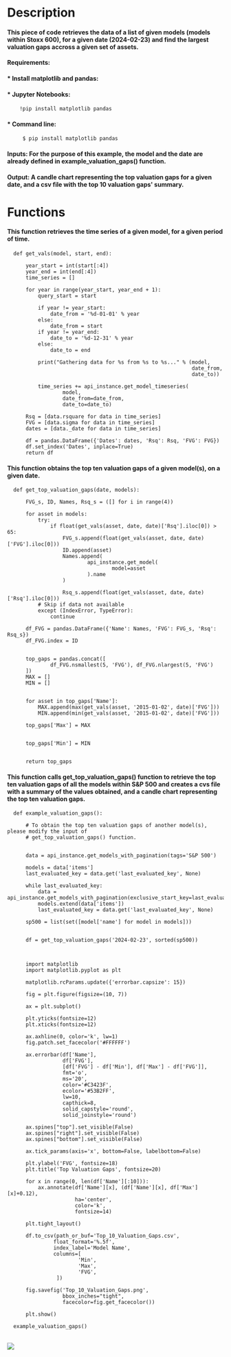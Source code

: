 # Description

#### This piece of code retrieves the data of a list of given models (models within Stoxx 600), for a given date (2024-02-23) and find the largest valuation gaps accross a given set of assets. 

#### **Requirements:** 

#### * Install matplotlib and pandas:

####     * Jupyter Notebooks:
      
        !pip install matplotlib pandas
        
####     * Command line:
        
         $ pip install matplotlib pandas

#### **Inputs:** For the purpose of this example, the model and the date are already defined in example_valuation_gaps() function. 
               
#### **Output:** A candle chart representing the top valuation gaps for a given date, and a csv file with the top 10 valuation gaps' summary. 
               

#                                                 Functions

#### This function retrieves the time series of a given model, for a given period of time. 

      def get_vals(model, start, end):
          
          year_start = int(start[:4])
          year_end = int(end[:4])
          time_series = []
          
          for year in range(year_start, year_end + 1):
              query_start = start
              
              if year != year_start:
                  date_from = '%d-01-01' % year
              else:
                  date_from = start
              if year != year_end:
                  date_to = '%d-12-31' % year
              else:
                  date_to = end
                  
              print("Gathering data for %s from %s to %s..." % (model,
                                                                date_from,
                                                                date_to))
              
              time_series += api_instance.get_model_timeseries(
                      model,
                      date_from=date_from,
                      date_to=date_to)
              
          Rsq = [data.rsquare for data in time_series]
          FVG = [data.sigma for data in time_series]
          dates = [data._date for data in time_series]
          
          df = pandas.DataFrame({'Dates': dates, 'Rsq': Rsq, 'FVG': FVG})
          df.set_index('Dates', inplace=True)
          return df

#### This function obtains the top ten valuation gaps of a given model(s), on a given date. 

      def get_top_valuation_gaps(date, models):
          
          FVG_s, ID, Names, Rsq_s = ([] for i in range(4))
          
          for asset in models:
              try:
                  if float(get_vals(asset, date, date)['Rsq'].iloc[0]) > 65:
                      FVG_s.append(float(get_vals(asset, date, date)['FVG'].iloc[0]))
                      ID.append(asset)
                      Names.append(
                              api_instance.get_model(
                                      model=asset
                              ).name
                      )
                              
                      Rsq_s.append(float(get_vals(asset, date, date)['Rsq'].iloc[0]))
              # Skip if data not available
              except (IndexError, TypeError):
                  continue
          
          df_FVG = pandas.DataFrame({'Name': Names, 'FVG': FVG_s, 'Rsq': Rsq_s})
          df_FVG.index = ID
          
         
          top_gaps = pandas.concat([
                  df_FVG.nsmallest(5, 'FVG'), df_FVG.nlargest(5, 'FVG')
          ])
          MAX = []
          MIN = []
          
      
          for asset in top_gaps['Name']:
              MAX.append(max(get_vals(asset, '2015-01-02', date)['FVG']))
              MIN.append(min(get_vals(asset, '2015-01-02', date)['FVG']))
              
          top_gaps['Max'] = MAX
          
      
          top_gaps['Min'] = MIN
          
          
          return top_gaps


#### This function calls get_top_valuation_gaps() function to retrieve the top ten valuation gaps of all the models within S&P 500 and creates a cvs file with a summary of the values obtained, and a candle chart representing the top ten valuation gaps. 


      def example_valuation_gaps():
          
          # To obtain the top ten valuation gaps of another model(s), please modify the input of 
          # get_top_valuation_gaps() function. 
          
      
          data = api_instance.get_models_with_pagination(tags='S&P 500')
      
          models = data['items']
          last_evaluated_key = data.get('last_evaluated_key', None)
      
          while last_evaluated_key:
              data = api_instance.get_models_with_pagination(exclusive_start_key=last_evaluated_key)
              models.extend(data['items'])
              last_evaluated_key = data.get('last_evaluated_key', None)
      
          sp500 = list(set([model['name'] for model in models]))
      
          
          df = get_top_valuation_gaps('2024-02-23', sorted(sp500))
          
        
          
          import matplotlib
          import matplotlib.pyplot as plt
          
          matplotlib.rcParams.update({'errorbar.capsize': 15})
          
          fig = plt.figure(figsize=(10, 7))
          
          ax = plt.subplot()
          
          plt.yticks(fontsize=12)
          plt.xticks(fontsize=12)
          
          ax.axhline(0, color='k', lw=1)
          fig.patch.set_facecolor('#FFFFFF')
          
          ax.errorbar(df['Name'], 
                      df['FVG'],
                      [df['FVG'] - df['Min'], df['Max'] - df['FVG']],
                      fmt='o',
                      ms='20',
                      color='#C3423F',
                      ecolor='#53B2FF',
                      lw=10, 
                      capthick=8,
                      solid_capstyle='round',
                      solid_joinstyle='round')
          
          ax.spines["top"].set_visible(False)
          ax.spines["right"].set_visible(False)
          ax.spines["bottom"].set_visible(False)
          
          ax.tick_params(axis='x', bottom=False, labelbottom=False)
          
          plt.ylabel('FVG', fontsize=18)
          plt.title('Top Valuation Gaps', fontsize=20)
          
          for x in range(0, len(df['Name'][:10])):
              ax.annotate(df['Name'][x], (df['Name'][x], df['Max'][x]+0.12),
                          ha='center',
                          color='k',
                          fontsize=14)
              
          plt.tight_layout()
          
          df.to_csv(path_or_buf='Top_10_Valuation_Gaps.csv',
                   float_format='%.5f',
                   index_label='Model Name',
                   columns=[
                           'Min',
                           'Max',
                           'FVG',
                    ])
          
          fig.savefig('Top_10_Valuation_Gaps.png',
                      bbox_inches="tight",
                      facecolor=fig.get_facecolor())
          
          plt.show()

      example_valuation_gaps()


<br>
<img src="https://github.com/Quant-Insight/API_Starter_Kit/blob/master/img/Top_10_Valuation_Gaps_new.png"/>
</br>
